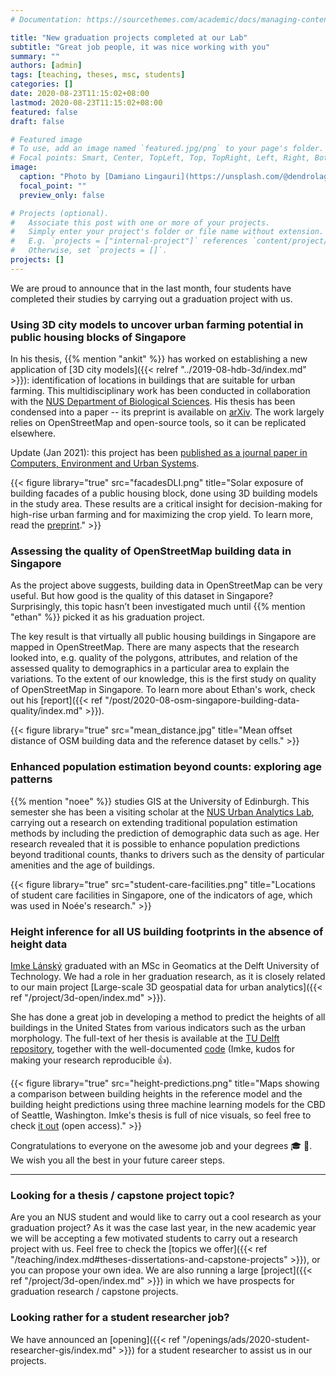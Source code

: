 ```yaml
---
# Documentation: https://sourcethemes.com/academic/docs/managing-content/

title: "New graduation projects completed at our Lab"
subtitle: "Great job people, it was nice working with you"
summary: ""
authors: [admin]
tags: [teaching, theses, msc, students]
categories: []
date: 2020-08-23T11:15:02+08:00
lastmod: 2020-08-23T11:15:02+08:00
featured: false
draft: false

# Featured image
# To use, add an image named `featured.jpg/png` to your page's folder.
# Focal points: Smart, Center, TopLeft, Top, TopRight, Left, Right, BottomLeft, Bottom, BottomRight.
image:
  caption: "Photo by [Damiano Lingauri](https://unsplash.com/@dendrolago89) on [Unsplash](https://unsplash.com/)."
  focal_point: ""
  preview_only: false

# Projects (optional).
#   Associate this post with one or more of your projects.
#   Simply enter your project's folder or file name without extension.
#   E.g. `projects = ["internal-project"]` references `content/project/deep-learning/index.md`.
#   Otherwise, set `projects = []`.
projects: []
---
```


We are proud to announce that in the last month, four students have completed their studies by carrying out a graduation project with us.

### Using 3D city models to uncover urban farming potential in public housing blocks of Singapore

In his thesis, {{% mention "ankit" %}} has worked on establishing a new application of [3D city models]({{< relref "../2019-08-hdb-3d/index.md" >}}): identification of locations in buildings that are suitable for urban farming.
This multidisciplinary work has been conducted in collaboration with the [NUS Department of Biological Sciences](http://www.dbs.nus.edu.sg).
His thesis has been condensed into a paper -- its preprint is available on [arXiv](https://arxiv.org/abs/2007.14203).
The work largely relies on OpenStreetMap and open-source tools, so it can be replicated elsewhere.

Update (Jan 2021): this project has been [published as a journal paper in Computers, Environment and Urban Systems](/publication/2021-ceus-3-d-farming/).

{{< figure library="true" src="facadesDLI.png" title="Solar exposure of building facades of a public housing block, done using 3D building models in the study area. These results are a critical insight for decision-making for high-rise urban farming and for maximizing the crop yield. To learn more, read the [preprint](https://arxiv.org/abs/2007.14203)." >}}

### Assessing the quality of OpenStreetMap building data in Singapore

As the project above suggests, building data in OpenStreetMap can be very useful.
But how good is the quality of this dataset in Singapore?
Surprisingly, this topic hasn’t been investigated much until {{% mention "ethan" %}} picked it as his graduation project.

The key result is that virtually all public housing buildings in Singapore are mapped in OpenStreetMap.
There are many aspects that the research looked into, e.g. quality of the polygons, attributes, and relation of the assessed quality to demographics in a particular area to explain the variations.
To the extent of our knowledge, this is the first study on quality of OpenStreetMap in Singapore. 
To learn more about Ethan's work, check out his [report]({{< ref "/post/2020-08-osm-singapore-building-data-quality/index.md" >}}).

{{< figure library="true" src="mean_distance.jpg" title="Mean offset distance of OSM building data and the reference dataset by cells." >}}

### Enhanced population estimation beyond counts: exploring age patterns

{{% mention "noee" %}} studies GIS at the University of Edinburgh.
This semester she has been a visiting scholar at the [NUS Urban Analytics Lab](/), carrying out a research on extending traditional population estimation methods by including the prediction of demographic data such as age.
Her research revealed that it is possible to enhance population predictions beyond traditional counts, thanks to drivers such as the density of particular amenities and the age of buildings.

{{< figure library="true" src="student-care-facilities.png" title="Locations of student care facilities in Singapore, one of the indicators of age, which was used in Noée's research." >}}

### Height inference for all US building footprints in the absence of height data

[Imke Lánský](https://nl.linkedin.com/in/imkelansky) graduated with an MSc in Geomatics at the Delft University of Technology.
We had a role in her graduation research, as it is closely related to our main project [Large-scale 3D geospatial data for urban analytics]({{< ref "/project/3d-open/index.md" >}}).

She has done a great job in developing a method to predict the heights of all buildings in the United States from various indicators such as the urban morphology.
The full-text of her thesis is available at the [TU Delft repository](https://repository.tudelft.nl/islandora/object/uuid:ddcae7d1-6cc8-42a7-8c1d-a922ec7551f0?collection=education), together with the well-documented [code](https://github.com/ImkeLansky/USA-BuildingHeightInference) (Imke, kudos for making your research reproducible :thumbsup:).

{{< figure library="true" src="height-predictions.png" title="Maps showing a comparison between building heights in the reference model and the building height predictions using three machine learning models for the CBD of Seattle, Washington. Imke's thesis is full of nice visuals, so feel free to check [it out](https://repository.tudelft.nl/islandora/object/uuid:ddcae7d1-6cc8-42a7-8c1d-a922ec7551f0?collection=education) (open access)." >}}

Congratulations to everyone on the awesome job and your degrees :mortar_board: :clap:.
We wish you all the best in your future career steps.

----------------

### Looking for a thesis / capstone project topic?

Are you an NUS student and would like to carry out a cool research as your graduation project?
As it was the case last year, in the new academic year we will be accepting a few motivated students to carry out a research project with us.
Feel free to check the [topics we offer]({{< ref "/teaching/index.md#theses-dissertations-and-capstone-projects" >}}), or you can propose your own idea.
We are also running a large [project]({{< ref "/project/3d-open/index.md" >}}) in which we have prospects for graduation research / capstone projects.

### Looking rather for a student researcher job?

We have announced an [opening]({{< ref "/openings/ads/2020-student-researcher-gis/index.md" >}}) for a student researcher to assist us in our projects.

